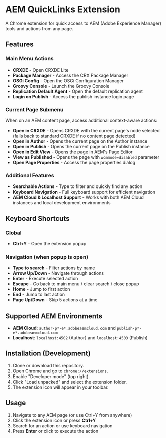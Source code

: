 # AEM QuickLinks Extension

A Chrome extension for quick access to AEM (Adobe Experience Manager) tools and actions from any page.

## Features

### Main Menu Actions
- **CRXDE** - Open CRXDE Lite
- **Package Manager** - Access the CRX Package Manager
- **OSGi Config** - Open the OSGi Configuration Manager
- **Groovy Console** - Launch the Groovy Console
- **Replication Default Agent** - Open the default replication agent
- **Login on Publish** - Access the publish instance login page

### Current Page Submenu
When on an AEM content page, access additional context-aware actions:
- **Open in CRXDE** - Opens CRXDE with the current page's node selected (falls back to standard CRXDE if no content page detected)
- **Open in Author** - Opens the current page on the Author instance
- **Open in Publish** - Opens the current page on the Publish instance
- **Open in Edit View** - Opens the page in AEM's Page Editor
- **View as Published** - Opens the page with `wcmmode=disabled` parameter
- **Open Page Properties** - Access the page properties dialog

### Additional Features
- **Searchable Actions** - Type to filter and quickly find any action
- **Keyboard Navigation** - Full keyboard support for efficient navigation
- **AEM Cloud & Localhost Support** - Works with both AEM Cloud instances and local development environments

## Keyboard Shortcuts

### Global
- **Ctrl+Y** - Open the extension popup

### Navigation (when popup is open)
- **Type to search** - Filter actions by name
- **Arrow Up/Down** - Navigate through actions
- **Enter** - Execute selected action
- **Escape** - Go back to main menu / clear search / close popup
- **Home** - Jump to first action
- **End** - Jump to last action
- **Page Up/Down** - Skip 5 actions at a time

## Supported AEM Environments
- **AEM Cloud**: `author-p*-e*.adobeaemcloud.com` and `publish-p*-e*.adobeaemcloud.com`
- **Localhost**: `localhost:4502` (Author) and `localhost:4503` (Publish)

## Installation (Development)
1. Clone or download this repository.
2. Open Chrome and go to `chrome://extensions`.
3. Enable "Developer mode" (top right).
4. Click "Load unpacked" and select the extension folder.
5. The extension icon will appear in your toolbar.

## Usage
1. Navigate to any AEM page (or use Ctrl+Y from anywhere)
2. Click the extension icon or press **Ctrl+Y**
3. Search for an action or use keyboard navigation
4. Press **Enter** or click to execute the action